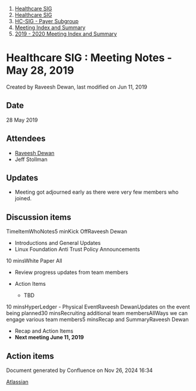 1. [Healthcare SIG](index.html)
2. [Healthcare SIG](Healthcare-SIG_20545573.html)
3. [HC-SIG - Payer Subgroup](HC-SIG---Payer-Subgroup_20545772.html)
4. [Meeting Index and Summary](Meeting-Index-and-Summary_20562097.html)
5. [2019 - 2020 Meeting Index and Summary](2019---2020-Meeting-Index-and-Summary_20562096.html)

# Healthcare SIG : Meeting Notes - May 28, 2019

Created by Raveesh Dewan, last modified on Jun 11, 2019

## Date

28 May 2019

## Attendees

- [Raveesh Dewan](https://lf-hyperledger.atlassian.net/wiki/people/70121:649dc451-8286-49a2-9235-8e8961c00c8c?ref=confluence)
- Jeff Stollman

## Updates

- Meeting got adjourned early as there were very few members who joined.

## Discussion items

TimeItemWhoNotes5 minKick OffRaveesh Dewan

- Introductions and General Updates
- Linux Foundation Anti Trust Policy Announcements

10 minsWhite Paper All 

- Review progress updates from team members
- Action Items
  
  - TBD

10 minsHyperLedger - Physical EventRaveesh DewanUpdates on the event being planned30 minsRecruiting additional team membersAllWays we can engage various team members5 minsRecap and SummaryRaveesh Dewan

- Recap and Action Items
- **Next meeting June 11, 2019**

## Action items

Document generated by Confluence on Nov 26, 2024 16:34

[Atlassian](http://www.atlassian.com/)
